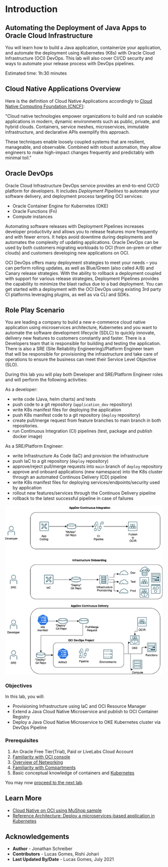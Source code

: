 # Introduction

## Automating the Deployment of Java Apps to Oracle Cloud Infrastructure

You will learn how to build a Java application, containerize your application, and automate the deployment using Kubernetes (K8s) with Oracle Cloud Infrastructure (OCI) DevOps. This lab will also cover CI/CD security and ways to automate your release process with DevOps pipelines.

Estimated time: 1h:30 minutes


## Cloud Native Applications Overview

Here is the definition of Cloud Native Applications accordingly to [Cloud Native Computing Foundation (CNCF)](https://github.com/cncf/foundation/blob/master/charter.md):

"Cloud native technologies empower organizations to build and run scalable applications in modern, dynamic environments such as public, private, and hybrid clouds. Containers, service meshes, microservices, immutable infrastructure, and declarative APIs exemplify this approach.

These techniques enable loosely coupled systems that are resilient, manageable, and observable. Combined with robust automation, they allow engineers to make high-impact changes frequently and predictably with minimal toil."


## Oracle DevOps

Oracle Cloud Infrastructure DevOps service provides an end-to-end CI/CD platform for developers. It includes *Deployment Pipelines* to automate your software delivery, and deployment process targeting OCI services: 
- Oracle Container Engine for Kubernetes (OKE)
- Oracle Functions (Fn)
- Compute instances

Automating software releases with Deployment Pipelines increases developer productivity and allows you to release features more frequently and with fewer errors. It helps avoid downtime during deployments and automates the complexity of updating applications. Oracle DevOps can be used by both customers migrating workloads to OCI (from on-prem or other clouds) and customers developing new applications on OCI.

OCI DevOps offers many deployment strategies to meet your needs – you can perform rolling updates, as well as Blue/Green (also called A/B) and Canary release strategies. With the ability to rollback a deployment coupled with support for various release strategies, Deployment Pipelines provides the capability to minimize the blast radius due to a bad deployment. You can get started with a deployment with the OCI DevOps using existing 3rd party CI platforms leveraging plugins, as well as via CLI and SDKs.


## Role Play Scenario

You are leading a company to build a new e-commerce cloud native application using microservices architecture, Kubernetes and you want to automate the software development lifecycle (SDLC) to quickly innovate, delivery new features to customers constantly and faster. There is a Developers team that is responsible for building and testing the application. There is also a SRE (Site Reliability Engineering)/Platform Engineer team that will be responsible for provisioning the infrastructure and take care of operations to ensure the business can meet their Service Level Objective (SLO).

During this lab you will play both Developer and SRE/Platform Engineer roles and will perform the following activities: 

As a developer:

- write code (Java, helm charts) and tests
- push code to a git repository (`application_dev` repository)
- write K8s manifest files for deploying the application
- push K8s manifest code to a git repository (`deploy` repository)
- create pull/merge request from feature branches to main branch in both repositories.
- run Continuous Integration (CI) pipelines (test, package and publish docker image)


As a SRE/Platform Engineer:
- write Infrastructure As Code (IaC) and provision the infrastructure
- push IaC to a git repository (`deploy` repository)
- approve/reject pull/merge requests into `main` branch of `deploy` repository
- approve and onboard applications (new namespace) into the K8s cluster through an automated Continuos Delivery (CD) pipeline
- write K8s manifest files for deploying services/endpoints/security used by application
- rollout new features/services through the Continuos Delivery pipeline
- rollback to the latest successful pipeline in case of failures

![Diagram](./images/devops-story-diagram.png "Roles")



### Objectives

In this lab, you will:

* Provisioning Infrastructure using IaC and OCI Resource Manager 
* Extend a Java Cloud Native Microservice and publish to OCI Container Registry
* Deploy a Java Cloud Native Microservice to OKE Kubernetes cluster via DevOps Pipeline

### Prerequisites

1. An Oracle Free Tier(Trial), Paid or LiveLabs Cloud Account
1. [Familiarity with OCI console](https://docs.us-phoenix-1.oraclecloud.com/Content/GSG/Concepts/console.htm)
1. [Overview of Networking](https://docs.us-phoenix-1.oraclecloud.com/Content/Network/Concepts/overview.htm)
1. [Familiarity with Compartments](https://docs.us-phoenix-1.oraclecloud.com/Content/GSG/Concepts/concepts.htm)
1. Basic conceptual knowledge of containers and [Kubernetes](https://kubernetes.io/)

You may now [proceed to the next lab](#next).

## Learn More

* [Cloud Native on OCI using MuShop sample](https://oracle-quickstart.github.io/oci-cloudnative/)
* [Reference Architecture: Deploy a microservices-based application in Kubernetes](https://docs.oracle.com/en/solutions/cloud-native-ecommerce/index.html#GUID-CB180453-1F32-4465-8F27-EA7300ECF771)


## Acknowledgements

* **Author** - Jonathan Schreiber
* **Contributors** -  Lucas Gomes, Rishi Johari
* **Last Updated By/Date** - Lucas Gomes, July 2021

